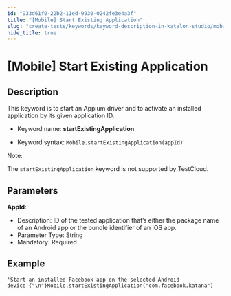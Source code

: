 ```yaml
---
id: "933d61f0-22b2-11ed-9930-0242fe3e4a3f"
title: "[Mobile] Start Existing Application"
slug: "create-tests/keywords/keyword-description-in-katalon-studio/mobile-keywords/mobile-start-existing-application"
hide_title: true
---
```


# <a id="id_0" class="anchor_top_offset"/><a id="ariaid-title1" class="anchor_top_offset"/>[Mobile] Start Existing Application


## <a id="id_0__id_1" class="anchor_top_offset"/>Description

<p xmlns="http://www.w3.org/1999/xhtml" className="p">This keyword is to start an Appium driver and to activate an installed application by its given application ID.</p> 
<ul xmlns="http://www.w3.org/1999/xhtml" className="ul"><li className="li"><p className="p">Keyword name: <strong className="ph b">startExistingApplication</strong> </p></li><li className="li"><p className="p">Keyword syntax: <code className="ph codeph">Mobile.startExistingApplication(appId)</code> </p></li></ul> 
<div xmlns="http://www.w3.org/1999/xhtml" className="note note note_note"><span className="note__title">Note:</span> <p className="p">The <code className="ph codeph">startExistingApplication</code> keyword is not supported by <span className="ph">TestCloud</span>.</p></div>

## <a id="id_0__id_2" class="anchor_top_offset"/>Parameters

<p xmlns="http://www.w3.org/1999/xhtml" className="p"> <strong className="ph b">AppId</strong>:</p> 
<ul xmlns="http://www.w3.org/1999/xhtml" className="ul"><li className="li">Description: ID of the tested application that’s either the package name of an Android app or the bundle identifier of an iOS app.</li><li className="li">Parameter Type: String</li><li className="li">Mandatory: Required</li></ul> 

## <a id="id_0__id_3" class="anchor_top_offset"/>Example

<div xmlns="http://www.w3.org/1999/xhtml" className="p"><pre className="pre codeblock"><code>'Start an installed Facebook app on the selected Android device'{"\n"}Mobile.startExistingApplication("com.facebook.katana")</code></pre></div>
